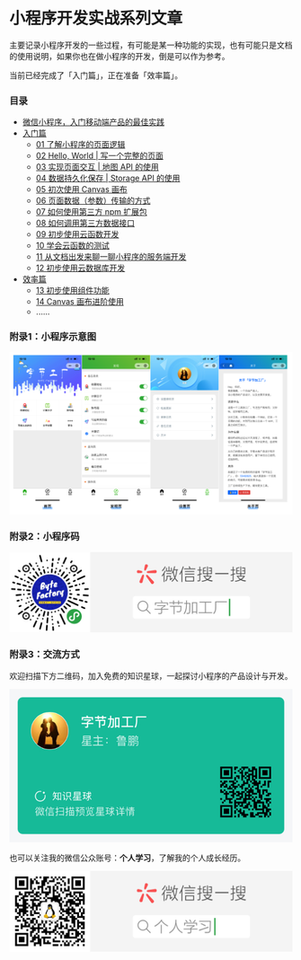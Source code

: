 # 小程序开发实战系列文章

主要记录小程序开发的一些过程，有可能是某一种功能的实现，也有可能只是文档的使用说明，如果你也在做小程序的开发，倒是可以作为参考。

当前已经完成了「入门篇」，正在准备「效率篇」。

### 目录

- [微信小程序，入门移动端产品的最佳实践 ](./first.md)
- [入门篇](./introduction/index.md)
    - [01 了解小程序的页面逻辑](./introduction/01_know_page.md)
    - [02 Hello, World | 写一个完整的页面](./introduction/02_first_page.md)
    - [03 实现页面交互 | 地图 API 的使用](./introduction/03_map_api_use.md)
    - [04 数据持久化保存 | Storage API 的使用](./introduction/04_storage_use.md)
    - [05 初次使用 Canvas 画布](./introduction/05_canvas_first_use.md)
    - [06 页面数据（参数）传输的方式](./introduction/06_send_param_in_pages.md)
    - [07 如何使用第三方 npm 扩展包](./introduction/07_use_npm_package.md)
    - [08 如何调用第三方数据接口](./introduction/08_use_the_third_data.md)
    - [09 初步使用云函数开发](./introduction/09_cloud_function_introduction.md)
    - [10 学会云函数的测试](./introduction/10_cloud_function_test.md)
    - [11 从文档出发来聊一聊小程序的服务端开发](./introduction/11_cloud_develop_document.md)
    - [12 初步使用云数据库开发](./introduction/12_cloud_database_develop.md)
- [效率篇](./efficient/index.md)
    - [13 初步使用组件功能](./efficient/component_first_use.md)
    - [14 Canvas 画布进阶使用](./efficient/canvas-advanced.md)
    - ......

### 附录1：小程序示意图
![](./_image/2019-08-28-19-24-18.png)

### 附录2：小程序码
![](./_image/扫码_搜索联合传播样式-标准色版.png)

### 附录3：交流方式
欢迎扫描下方二维码，加入免费的知识星球，一起探讨小程序的产品设计与开发。

![](./_image/zsxq-byte-factory.jpg)

也可以关注我的微信公众账号：**个人学习**，了解我的个人成长经历。

![](./_image/wxqrcode_self.png)
